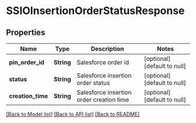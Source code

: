 # SSIOInsertionOrderStatusResponse
## Properties

| Name | Type | Description | Notes |
|------------ | ------------- | ------------- | -------------|
| **pin\_order\_id** | **String** | Salesforce order id | [optional] [default to null] |
| **status** | **String** | Salesforce insertion order status | [optional] [default to null] |
| **creation\_time** | **String** | Salesforce insertion order creation time | [optional] [default to null] |

[[Back to Model list]](../README.md#documentation-for-models) [[Back to API list]](../README.md#documentation-for-api-endpoints) [[Back to README]](../README.md)

